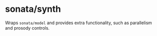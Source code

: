# sonata/synth

Wraps `sonata/model` and provides extra functionality, such as parallelism and prosody controls.

